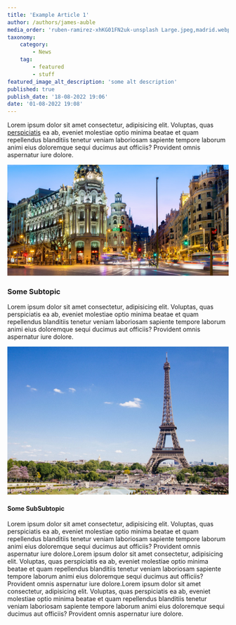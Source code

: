 ```yaml
---
title: 'Example Article 1'
author: /authors/james-auble
media_order: 'ruben-ramirez-xhKG01FN2uk-unsplash Large.jpeg,madrid.webp,paris.jpg'
taxonomy:
    category:
        - News
    tag:
        - featured
        - stuff
featured_image_alt_description: 'some alt description'
published: true
publish_date: '18-08-2022 19:06'
date: '01-08-2022 19:08'
---
```


Lorem ipsum dolor sit amet consectetur, adipisicing elit. Voluptas, quas [perspiciatis](https://www.google.com) ea ab, eveniet molestiae optio minima beatae et quam repellendus blanditiis tenetur veniam laboriosam sapiente tempore laborum animi eius doloremque sequi ducimus aut officiis? Provident omnis aspernatur iure dolore.

![madrid](madrid.webp "madrid")

### Some Subtopic

Lorem ipsum dolor sit amet consectetur, adipisicing elit. Voluptas, quas perspiciatis ea ab, eveniet molestiae optio minima beatae et quam repellendus blanditiis tenetur veniam laboriosam sapiente tempore laborum animi eius doloremque sequi ducimus aut officiis? Provident omnis aspernatur iure dolore.

![paris](paris.jpg "paris")

#### Some SubSubtopic

Lorem ipsum dolor sit amet consectetur, adipisicing elit. Voluptas, quas perspiciatis ea ab, eveniet molestiae optio minima beatae et quam repellendus blanditiis tenetur veniam laboriosam sapiente tempore laborum animi eius doloremque sequi ducimus aut officiis? Provident omnis aspernatur iure dolore.Lorem ipsum dolor sit amet consectetur, adipisicing elit. Voluptas, quas perspiciatis ea ab, eveniet molestiae optio minima beatae et quam repellendus blanditiis tenetur veniam laboriosam sapiente tempore laborum animi eius doloremque sequi ducimus aut officiis? Provident omnis aspernatur iure dolore.Lorem ipsum dolor sit amet consectetur, adipisicing elit. Voluptas, quas perspiciatis ea ab, eveniet molestiae optio minima beatae et quam repellendus blanditiis tenetur veniam laboriosam sapiente tempore laborum animi eius doloremque sequi ducimus aut officiis? Provident omnis aspernatur iure dolore.